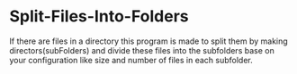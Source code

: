 # Split-Files-Into-Folders
If there are files in a directory this program is made to split them by making directors(subFolders) and divide these files into the subfolders base on your configuration like size and number of files in each subfolder.
